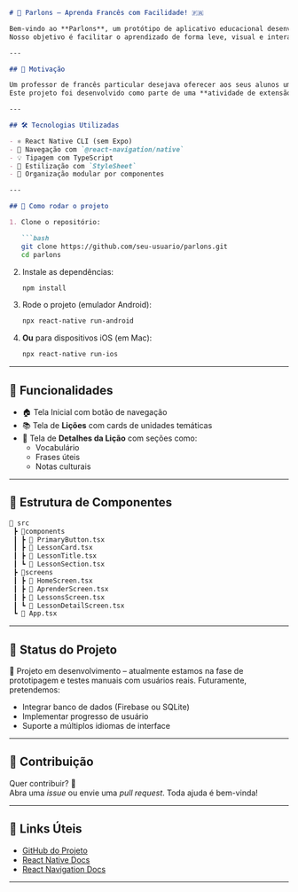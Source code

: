 ```markdown
# 📱 Parlons – Aprenda Francês com Facilidade! 🇫🇷

Bem-vindo ao **Parlons**, um protótipo de aplicativo educacional desenvolvido com **React Native CLI**, voltado para o ensino do idioma francês!  
Nosso objetivo é facilitar o aprendizado de forma leve, visual e interativa, com foco em vocabulário, frases úteis e contexto cultural. ✨

---

## 🧠 Motivação

Um professor de francês particular desejava oferecer aos seus alunos uma forma mais envolvente de praticar o idioma fora das aulas.  
Este projeto foi desenvolvido como parte de uma **atividade de extensão universitária** para atender a essa demanda.

---

## 🛠️ Tecnologias Utilizadas

- ⚛️ React Native CLI (sem Expo)
- 📱 Navegação com `@react-navigation/native`
- 💡 Tipagem com TypeScript
- 🎨 Estilização com `StyleSheet`
- 📂 Organização modular por componentes

---

## 🚀 Como rodar o projeto

1. Clone o repositório:

   ```bash
   git clone https://github.com/seu-usuario/parlons.git
   cd parlons
   ```

2. Instale as dependências:

   ```bash
   npm install
   ```

3. Rode o projeto (emulador Android):

   ```bash
   npx react-native run-android
   ```

4. **Ou** para dispositivos iOS (em Mac):

   ```bash
   npx react-native run-ios
   ```

---

## 🧭 Funcionalidades

- 🏠 Tela Inicial com botão de navegação
- 📚 Tela de **Lições** com cards de unidades temáticas
- 📖 Tela de **Detalhes da Lição** com seções como:
  - Vocabulário
  - Frases úteis
  - Notas culturais

---

## 🧩 Estrutura de Componentes

```bash
📁 src
 ┣ 📂components
 ┃ ┣ 📄 PrimaryButton.tsx
 ┃ ┣ 📄 LessonCard.tsx
 ┃ ┣ 📄 LessonTitle.tsx
 ┃ ┗ 📄 LessonSection.tsx
 ┣ 📂screens
 ┃ ┣ 📄 HomeScreen.tsx
 ┃ ┣ 📄 AprenderScreen.tsx
 ┃ ┣ 📄 LessonsScreen.tsx
 ┃ ┗ 📄 LessonDetailScreen.tsx
 ┗ 📄 App.tsx
```

---

## 📌 Status do Projeto

🚧 Projeto em desenvolvimento – atualmente estamos na fase de prototipagem e testes manuais com usuários reais. Futuramente, pretendemos:

- Integrar banco de dados (Firebase ou SQLite)
- Implementar progresso de usuário
- Suporte a múltiplos idiomas de interface

---

## 🤝 Contribuição

Quer contribuir? 💙  
Abra uma *issue* ou envie uma *pull request*. Toda ajuda é bem-vinda!

---

## 🔗 Links Úteis

- [GitHub do Projeto](https://github.com/AROLima/parlons_react-native)
- [React Native Docs](https://reactnative.dev/)
- [React Navigation Docs](https://reactnavigation.org/)

---

```

